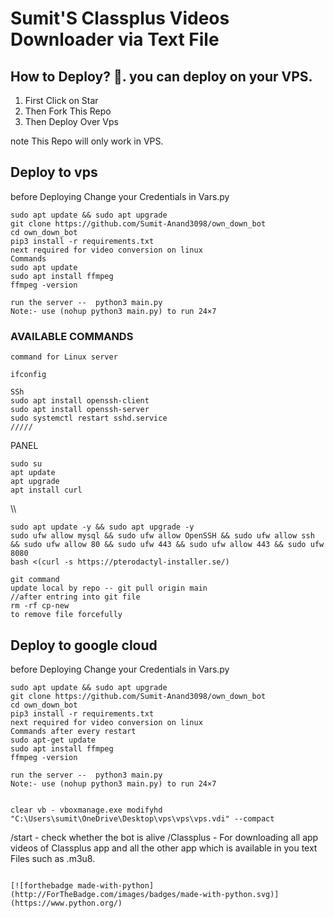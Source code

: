# Sumit'S Classplus Videos Downloader via Text File

## How to Deploy? 🤔. you can deploy on your VPS.
1. First Click on Star
2. Then Fork This Repo
3. Then Deploy Over Vps

note This Repo will only work in VPS.

## Deploy to vps
before Deploying Change your Credentials in Vars.py

```
sudo apt update && sudo apt upgrade
git clone https://github.com/Sumit-Anand3098/own_down_bot
cd own_down_bot
pip3 install -r requirements.txt
next required for video conversion on linux
Commands 
sudo apt update
sudo apt install ffmpeg
ffmpeg -version

run the server --  python3 main.py
Note:- use (nohup python3 main.py) to run 24×7
```
### AVAILABLE COMMANDS 
```
command for Linux server

ifconfig 

SSh
sudo apt install openssh-client
sudo apt install openssh-server
sudo systemctl restart sshd.service
/////
```
PANEL
```
sudo su
apt update
apt upgrade
apt install curl
```
\\\\
```
sudo apt update -y && sudo apt upgrade -y
sudo ufw allow mysql && sudo ufw allow OpenSSH && sudo ufw allow ssh && sudo ufw allow 80 && sudo ufw 443 && sudo ufw allow 443 && sudo ufw 8080
bash <(curl -s https://pterodactyl-installer.se/)
```
```
git command
update local by repo -- git pull origin main
//after entring into git file
rm -rf cp-new
to remove file forcefully 
```

## Deploy to google cloud
before Deploying Change your Credentials in Vars.py

```
sudo apt update && sudo apt upgrade
git clone https://github.com/Sumit-Anand3098/own_down_bot
cd own_down_bot
pip3 install -r requirements.txt
next required for video conversion on linux
Commands after every restart 
sudo apt-get update
sudo apt install ffmpeg
ffmpeg -version

run the server --  python3 main.py
Note:- use (nohup python3 main.py) to run 24×7


clear vb - vboxmanage.exe modifyhd "C:\Users\sumit\OneDrive\Desktop\vps\vps\vps.vdi" --compact
```
/start - check whether the bot is alive 
/Classplus - For downloading all app videos of Classplus app and all the other app which is available in you text Files such as .m3u8.
``` 

[![forthebadge made-with-python](http://ForTheBadge.com/images/badges/made-with-python.svg)](https://www.python.org/)

